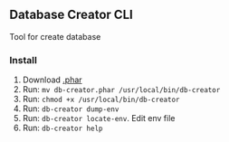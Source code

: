 ## Database Creator CLI

Tool for create database

### Install

1. Download [.phar](https://github.com/ArtARTs36/php-db-creator-cli/releases/download/0.1.0/db-creator.phar)
2. Run: `mv db-creator.phar /usr/local/bin/db-creator`
3. Run: `chmod +x /usr/local/bin/db-creator`
4. Run: `db-creator dump-env`
5. Run: `db-creator locate-env`. Edit env file
6. Run: `db-creator help`
